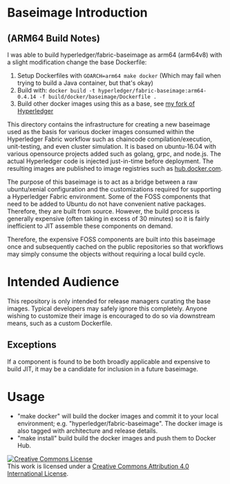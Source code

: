 # Baseimage Introduction

## (ARM64 Build Notes)

I was able to build hyperledger/fabric-baseimage as arm64 (arm64v8) with a slight modification change the base Dockerfile:

1. Setup Dockerfiles with `GOARCH=arm64 make docker` (Which may fail when trying to build a Java container, but that's okay)
1. Build with: `docker build -t hyperledger/fabric-baseimage:arm64-0.4.14 -f build/docker/baseimage/Dockerfile .` 
1. Build other docker images using this as a base, see [my fork of Hyperledger](https://github.com/four43/fabric)

This directory contains the infrastructure for creating a new baseimage used as the basis for various docker images consumed within the Hyperledger Fabric workflow such as chaincode compilation/execution, unit-testing, and even cluster simulation. It is based on ubuntu-16.04 with various opensource projects added such as golang, grpc, and node.js. The actual Hyperledger code is injected just-in-time before deployment. The resulting images are published to image registries such as [hub.docker.com][fabric-baseimage].

The purpose of this baseimage is to act as a bridge between a raw ubuntu/xenial configuration and the customizations required for supporting a Hyperledger Fabric environment. Some of the FOSS components that need to be added to Ubuntu do not have convenient native packages. Therefore, they are built from source. However, the build process is generally expensive (often taking in excess of 30 minutes) so it is fairly inefficient to JIT assemble these components on demand.

Therefore, the expensive FOSS components are built into this baseimage once and subsequently cached on the public repositories so that workflows may simply consume the objects without requiring a local build cycle.

# Intended Audience

This repository is only intended for release managers curating the base images. Typical developers may safely ignore this completely. Anyone wishing to customize their image is encouraged to do so via downstream means, such as a custom Dockerfile.

## Exceptions

If a component is found to be both broadly applicable and expensive to build JIT, it may be a candidate for inclusion in a future baseimage.

# Usage

* "make docker" will build the docker images and commit it to your local environment; e.g. "hyperledger/fabric-baseimage". The docker image is also tagged with architecture and release details.
* "make install" build build the docker images and push them to Docker Hub.

<a rel="license" href="http://creativecommons.org/licenses/by/4.0/"><img alt="Creative Commons License" style="border-width:0" src="https://i.creativecommons.org/l/by/4.0/88x31.png" /></a><br />This work is licensed under a <a rel="license" href="http://creativecommons.org/licenses/by/4.0/">Creative Commons Attribution 4.0 International License</a>.

[fabric-baseimage]: https://hub.docker.com/r/hyperledger/fabric-baseimage/
